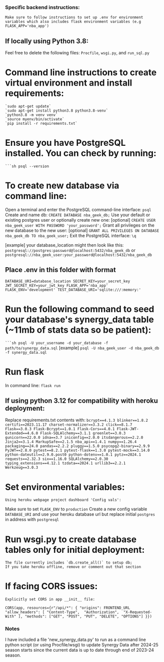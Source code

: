 ### Specific backend instructions:
    Make sure to follow instructions to set up .env for environment variables which also includes flask environment variables (e.g FLASK_APP='nba_app')

## If locally using Python 3.8:
Feel free to delete the following files: `Procfile`, `wsgi.py`, and `run_sql.py`

# Command line instructions to create virtual environment and install requirements:
    `sudo apt-get update`
    `sudo apt-get install python3.8 python3.8-venv`
    `python3.8 -m venv venv`
    `source myenv/bin/activate`
    `pip install -r requirements.txt`

# Ensure you have PostgreSQL installed. You can check by running:
`
    ```sh
    psql --version
`

# To create new database via command line:
Open a terminal and enter the PostgreSQL command-line interface:
    `psql`
Create and name db:
`CREATE DATABASE nba_geek_db;`
Use your default or existing postgres user or optionally create new one:
[optional] `CREATE USER nba_geek_user WITH PASSWORD 'your_password';`
Grant all privileges on the new database to the new user:
[optional] `GRANT ALL PRIVILEGES ON DATABASE nba_geek_db TO nba_geek_user;`
Exit the PostgreSQL interface:
`\q`

[example] your database_location might then look like this:
`postgresql://postgres:password@localhost:5432/nba_geek_db` or 
`postgresql://nba_geek_user:your_password@localhost:5432/nba_geek_db`

## Place .env in this folder with format
`
DATABASE_URI=database_location
SECRET_KEY=your_secret_key
JWT_SECRET_KEY=your_jwt_key
FLASK_APP='nba_app'
FLASK_ENV='development'
TEST_DATABASE_URI='sqlite:///:memory:'
`

# Run the following command to seed your database's synergy_data table (~11mb of stats data so be patient):
`
    ```sh
    psql -U your_username -d your_database -f path/to/synergy_data.sql
`
[example] `psql -U nba_geek_user -d nba_geek_db -f synergy_data.sql`


# Run flask
In command line: `flask run`

## If using python 3.12 for compatibility with heroku deployment:
Replace requirements.txt contents with:
`bcrypt==4.1.3
blinker==1.8.2
certifi==2023.11.17
charset-normalizer==3.3.2
click==8.1.7
Flask==3.0.3
Flask-Bcrypt==1.0.1
Flask-Cors==4.0.1
Flask-JWT-Extended==4.6.0
Flask-SQLAlchemy==3.1.1
greenlet==3.0.3
gunicorn==22.0.0
idna==3.7
iniconfig==2.0.0
itsdangerous==2.2.0
Jinja2==3.1.4
MarkupSafe==2.1.5
nba_api==1.4.1
numpy==1.26.4
packaging==24.0
pandas==2.2.2
pluggy==1.5.0
psycopg2-binary==2.9.9
PyJWT==2.8.0
pytest==8.2.1
pytest-flask==1.3.0
pytest-mock==3.14.0
python-dateutil==2.9.0.post0
python-dotenv==1.0.1
pytz==2024.1
requests==2.32.3
six==1.16.0
SQLAlchemy==2.0.30
typing_extensions==4.12.1
tzdata==2024.1
urllib3==2.2.1
Werkzeug==3.0.3
`

# Set environmental variables:
    Using heroku webpage project dashboard 'Config vals':
Make sure to set `FLASK_ENV` to `production`
Create a new config variable `DATABASE_URI` and use your heroku database url but replace initial `postgres` in address with `postgresql`

# Run wsgi.py to create database tables only for initial deployment:
    The file currently includes `db.create_all()` to setup db;
    If you take heroku offline, remove or comment out that section

# If facing CORS issues:
    Explicitly set CORS in app __init__ file:
`CORS(app, resources={r"/api/*": {
    "origins": FRONTEND_URL
    "allow_headers": [
        "Content-Type", 
        "Authorization", 
        "X-Requested-With"
    ],
    "methods": ["GET", "POST", "PUT", "DELETE", "OPTIONS"]
}})`

### Notes
I have included a file 'new_synergy_data.py' to run as a command line python script (or using Procfile/wsgi) to update Synergy Data after 2024-25 season starts since the current data is up to date through end of 2023-24 season.